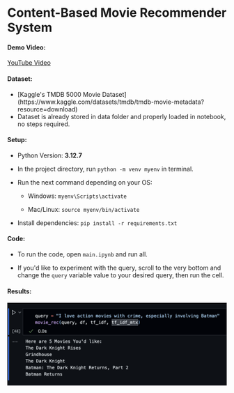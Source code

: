 # Content-Based Movie Recommender System


#### Demo Video:
[YouTube Video](https://youtu.be/_6ISeu_XY6w)

#### Dataset: 
<ul>
<li>
[Kaggle's TMDB 5000 Movie Dataset](https://www.kaggle.com/datasets/tmdb/tmdb-movie-metadata?resource=download)
</li>
<li> Dataset is already stored in data folder and properly loaded in notebook, no steps required. </li>
</ul>

#### Setup:
<ul>
<li> Python Version: <b>3.12.7</b>
<li> 

In the project directory, run `python -m venv myenv` in terminal. 
<li> Run the next command depending on your OS:
<ul>

<li>

Windows: `myenv\Scripts\activate` 
</li>

<li>

Mac/Linux: `source myenv/bin/activate` 
</li>
</li>
</ul>
<li> 

Install dependencies: `pip install -r requirements.txt`
</li>
</ul>

#### Code:
<ul><li>

To run the code, open `main.ipynb` and run all. 
</li>
<li> 

If you'd like to experiment with the query, scroll to the very bottom and change the `query` variable value to your desired query, then run the cell. 
</li>
</ul>

#### Results:
![image](demo.png)